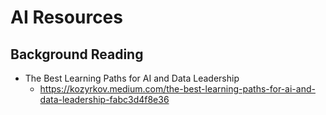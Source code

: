 
# AI Resources


## Background Reading

- The Best Learning Paths for AI and Data Leadership
  + https://kozyrkov.medium.com/the-best-learning-paths-for-ai-and-data-leadership-fabc3d4f8e36
